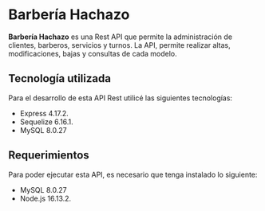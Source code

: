 
# Barbería Hachazo

  

**Barbería Hachazo** es una Rest API que permite la administración de clientes, barberos, servicios y turnos. La API, permite realizar altas, modificaciones, bajas y consultas de cada modelo.

  

## Tecnología utilizada

Para el desarrollo de esta API Rest utilicé las siguientes tecnologías:

- Express 4.17.2.
- Sequelize 6.16.1.
- MySQL 8.0.27

  

## Requerimientos

Para poder ejecutar esta API, es necesario que tenga instalado lo siguiente:

- MySQL 8.0.27
- Node.js 16.13.2.